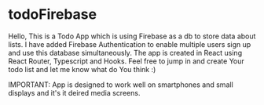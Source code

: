 # todoFirebase
Hello, 
This is a Todo App which is using Firebase as a db to store data about lists.
I have added Firebase Authentication to enable multiple users sign up and use this database simultaneously.
The app is created in React using React Router, Typescript and Hooks.
Feel free to jump in and create Your todo list and let me know what do You think :)

IMPORTANT: App is designed to work well on smartphones and small displays and it's it deired media screens.

